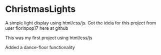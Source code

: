 # ChristmasLights
A simple light display using html/css/js. Got the ideia for this project from user florinpop17 here at github

This was my first project using html/css/js

Added a dance-floor functionality
